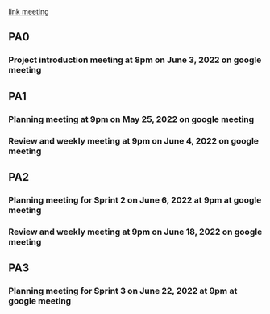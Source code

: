 [link meeting](https://meet.google.com/pgc-evxh-mux?fbclid=IwAR2my9UUv1a8SuRSRzSIpuVT8xqXWSuUCGrl1I3XwXBehMFHtH8DsA83yyc)

## PA0
### Project introduction meeting at 8pm on June 3, 2022 on google meeting 
## PA1
### Planning meeting at 9pm on May 25, 2022 on google meeting
### Review and weekly meeting at 9pm on June 4, 2022 on google meeting
## PA2
### Planning meeting for Sprint 2 on June 6, 2022 at 9pm at google meeting
### Review and weekly meeting at 9pm on June 18, 2022 on google meeting
## PA3
### Planning meeting for Sprint 3 on June 22, 2022 at 9pm at google meeting

